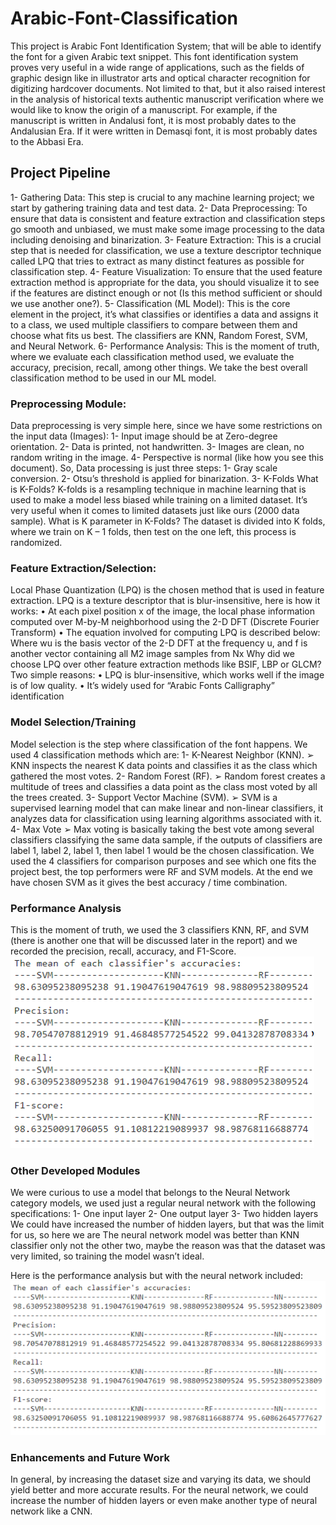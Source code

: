 # Arabic-Font-Classification

This project is Arabic Font Identification System; that will be able to identify the font for a given Arabic text snippet. This font identification system proves very useful in a wide range of applications, such as the fields of graphic design like in illustrator arts and optical character recognition for digitizing hardcover documents. Not limited to that, but it also raised interest in the analysis of historical texts authentic manuscript verification where we would like to know the origin of a manuscript. For example, if the manuscript is written in Andalusi font, it is most probably dates to the Andalusian Era. If it were written in Demasqi font, it is most probably dates to the Abbasi Era.


## Project Pipeline
1- Gathering Data: This step is crucial to any machine learning project; we start by
gathering training data and test data.
2- Data Preprocessing: To ensure that data is consistent and feature extraction and
classification steps go smooth and unbiased, we must make some image processing to the
data including denoising and binarization.
3- Feature Extraction: This is a crucial step that is needed for classification, we use a
texture descriptor technique called LPQ that tries to extract as many distinct features as
possible for classification step.
4- Feature Visualization: To ensure that the used feature extraction method is
appropriate for the data, you should visualize it to see if the features are distinct enough
or not (Is this method sufficient or should we use another one?).
5- Classification (ML Model): This is the core element in the project, it’s what
classifies or identifies a data and assigns it to a class, we used multiple classifiers to
compare between them and choose what fits us best. The classifiers are KNN, Random
Forest, SVM, and Neural Network.
6- Performance Analysis: This is the moment of truth, where we evaluate each
classification method used, we evaluate the accuracy, precision, recall, among other
things. We take the best overall classification method to be used in our ML model.
    
 
### Preprocessing Module:
Data preprocessing is very simple here, since we have some restrictions on the input data (Images):
  1- Input image should be at Zero-degree orientation.
  2- Data is printed, not handwritten.
  3- Images are clean, no random writing in the image.
  4- Perspective is normal (like how you see this document).
So, Data processing is just three steps:
  1- Gray scale conversion.
  2- Otsu’s threshold is applied for binarization.
  3- K-Folds
What is K-Folds?
  K-folds is a resampling technique in machine learning that is used to make a
  model less biased while training on a limited dataset. It’s very useful when it
  comes to limited datasets just like ours (2000 data sample).
What is K parameter in K-Folds?
  The dataset is divided into K folds, where we train on K – 1 folds, then test on the
  one left, this process is randomized.
      
### Feature Extraction/Selection:
Local Phase Quantization (LPQ) is the chosen method that is used in feature extraction. LPQ is a texture descriptor that is blur-insensitive, here is how it works:
  • At each pixel position x of the image, the local phase information computed over
    M-by-M neighborhood using the 2-D DFT (Discrete Fourier Transform)
  • The equation involved for computing LPQ is described below:
Where wu is the basis vector of the 2-D DFT at the frequency u, and f is another vector containing all M2 image samples from Nx
Why did we choose LPQ over other feature extraction methods like BSIF, LBP or GLCM?
Two simple reasons:
  • LPQ is blur-insensitive, which works well if the image is of low quality.
  • It’s widely used for “Arabic Fonts Calligraphy” identification
 
 
### Model Selection/Training
Model selection is the step where classification of the font happens. We used 4 classification methods which are:
  1- K-Nearest Neighbor (KNN).
    ➢ KNN inspects the nearest K data points and classifies it as the class which
  gathered the most votes.
  2- Random Forest (RF).
    ➢ Random forest creates a multitude of trees and classifies a data point as the class
    most voted by all the trees created.
  3- Support Vector Machine (SVM).
    ➢ SVM is a supervised learning model that can make linear and non-linear
    classifiers, it analyzes data for classification using learning algorithms associated
    with it.
  4- Max Vote
    ➢ Max voting is basically taking the best vote among several classifiers classifying
    the same data sample, if the outputs of classifiers are label 1, label 2, label 1, then
    label 1 would be the chosen classification.
We used the 4 classifiers for comparison purposes and see which one fits the project best, the top performers were RF and SVM models.
At the end we have chosen SVM as it gives the best accuracy / time combination.


### Performance Analysis
This is the moment of truth, we used the 3 classifiers KNN, RF, and SVM
(there is another one that will be discussed later in the report) and we
recorded the precision, recall, accuracy, and F1-Score.
![alt text](imgs/noNN.png)

### Other Developed Modules
We were curious to use a model that belongs to the Neural Network category models, we used just a regular neural network with the following
specifications:
  1- One input layer
  2- One output layer
  3- Two hidden layers
We could have increased the number of hidden layers, but that was the limit for us, so here we are
The neural network model was better than KNN classifier only not the other two, maybe the reason was that the dataset was very limited, so training the model wasn’t ideal.

Here is the performance analysis but with the neural network included:
![alt text](imgs/withNN.png)

### Enhancements and Future Work
In general, by increasing the dataset size and varying its data, we should
yield better and more accurate results.
For the neural network, we could increase the number of hidden layers or
even make another type of neural network like a CNN.


